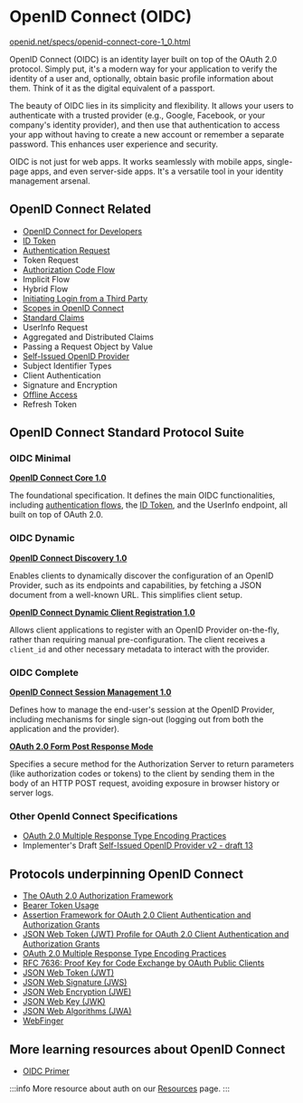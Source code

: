 
# OpenID Connect (OIDC)

[openid.net/specs/openid-connect-core-1_0.html](https://openid.net/specs/openid-connect-core-1_0.html)

OpenID Connect (OIDC) is an identity layer built on top of the OAuth 2.0 protocol. Simply put, it's a modern way for your application to verify the identity of a user and, optionally, obtain basic profile information about them. Think of it as the digital equivalent of a passport.

The beauty of OIDC lies in its simplicity and flexibility. It allows your users to authenticate with a trusted provider (e.g., Google, Facebook, or your company's identity provider), and then use that authentication to access your app without having to create a new account or remember a separate password. This enhances user experience and security.

OIDC is not just for web apps. It works seamlessly with mobile apps, single-page apps, and even server-side apps. It's a versatile tool in your identity management arsenal.

## OpenID Connect Related

* [OpenID Connect for Developers](what-is-openid-connect.mdx)
* [ID Token](./id-token)
* [Authentication Request](./authentication-request)
* Token Request
* [Authorization Code Flow](./authorization-code-flow-with-proof-key-for-code-exchange-pkce/)
* Implicit Flow
* Hybrid Flow
* [Initiating Login from a Third Party](./initiating-login-from-a-third-party-sso)
* [Scopes in OpenID Connect](standard-openid-connect-scopes.md)
* [Standard Claims](./standard-claims)
* UserInfo Request
* Aggregated and Distributed Claims
* Passing a Request Object by Value
* [Self-Issued OpenID Provider](13-self-issued-openid-provider.md)
* Subject Identifier Types
* Client Authentication
* Signature and Encryption
* [Offline Access](17-offline-access.md)
* Refresh Token

## OpenID Connect Standard Protocol Suite

### OIDC Minimal

**[OpenID Connect Core 1.0](https://openid.net/specs/openid-connect-core-1_0.html)**

The foundational specification. It defines the main OIDC functionalities, including [authentication flows](authorization-code-flow-with-proof-key-for-code-exchange-pkce.md), the [ID Token](id-token.md), and the UserInfo endpoint, all built on top of OAuth 2.0.

### OIDC Dynamic

**[OpenID Connect Discovery 1.0](https://openid.net/specs/openid-connect-discovery-1_0.html)**

Enables clients to dynamically discover the configuration of an OpenID Provider, such as its endpoints and capabilities, by fetching a JSON document from a well-known URL. This simplifies client setup.

**[OpenID Connect Dynamic Client Registration 1.0](https://openid.net/specs/openid-connect-registration-1_0.html)**

Allows client applications to register with an OpenID Provider on-the-fly, rather than requiring manual pre-configuration. The client receives a `client_id` and other necessary metadata to interact with the provider.

### OIDC Complete

**[OpenID Connect Session Management 1.0](https://openid.net/specs/openid-connect-session-1_0.html)**

Defines how to manage the end-user's session at the OpenID Provider, including mechanisms for single sign-out (logging out from both the application and the provider).

**[OAuth 2.0 Form Post Response Mode](https://openid.net/specs/oauth-v2-form-post-response-mode-1_0.html)**

Specifies a secure method for the Authorization Server to return parameters (like authorization codes or tokens) to the client by sending them in the body of an HTTP POST request, avoiding exposure in browser history or server logs.

### Other OpenId Connect Specifications

* [OAuth 2.0 Multiple Response Type Encoding Practices](https://openid.net/specs/oauth-v2-multiple-response-types-1_0.html)
* <span> Implementer's Draft</span> [Self-Issued OpenID Provider v2 - draft 13](https://openid.net/specs/openid-connect-self-issued-v2-1_0.html)

## Protocols underpinning OpenID Connect

* [The OAuth 2.0 Authorization Framework](https://datatracker.ietf.org/doc/html/rfc6749)
* [Bearer Token Usage](https://datatracker.ietf.org/doc/html/rfc6750)
* [Assertion Framework for OAuth 2.0 Client Authentication and Authorization Grants](https://datatracker.ietf.org/doc/html/rfc7521)
* [JSON Web Token (JWT) Profile for OAuth 2.0 Client Authentication and Authorization Grants](https://datatracker.ietf.org/doc/html/rfc7523)
* [OAuth 2.0 Multiple Response Type Encoding Practices](https://openid.net/specs/oauth-v2-multiple-response-types-1_0.html)
* [RFC 7636: Proof Key for Code Exchange by OAuth Public Clients](https://www.rfc-editor.org/rfc/rfc7636)
* [JSON Web Token (JWT)](https://datatracker.ietf.org/doc/html/rfc7519)
* [JSON Web Signature (JWS)](https://datatracker.ietf.org/doc/html/rfc7515)
* [JSON Web Encryption (JWE)](https://datatracker.ietf.org/doc/html/rfc7516)
* [JSON Web Key (JWK)](https://datatracker.ietf.org/doc/html/rfc7517)
* [JSON Web Algorithms (JWA)](https://datatracker.ietf.org/doc/html/rfc7518)
* [WebFinger](https://datatracker.ietf.org/doc/html/rfc7033)

## More learning resources about OpenID Connect

* [OIDC Primer](https://developer.okta.com/blog/2017/07/25/oidc-primer-part-1)

:::info
More resource about auth on our [Resources](/resources) page.
:::
